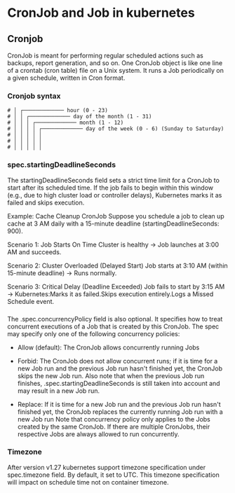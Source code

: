 # CronJob and Job in kubernetes

## Cronjob
CronJob is meant for performing regular scheduled actions such as backups, report generation, and so on. One CronJob object is like one line of a crontab (cron table) file on a Unix system. It runs a Job periodically on a given schedule, written in Cron format.

### Cronjob syntax
``` # ┌───────────── minute (0 - 59)
# │ ┌───────────── hour (0 - 23)
# │ │ ┌───────────── day of the month (1 - 31)
# │ │ │ ┌───────────── month (1 - 12)
# │ │ │ │ ┌───────────── day of the week (0 - 6) (Sunday to Saturday)
# │ │ │ │ │       
# │ │ │ │ │
# │ │ │ │ │
```

### spec.startingDeadlineSeconds
The startingDeadlineSeconds field sets a strict time limit for a CronJob to start after its scheduled time. If the job fails to begin within this window (e.g., due to high cluster load or controller delays), Kubernetes marks it as failed and skips execution.

Example: Cache Cleanup CronJob
Suppose you schedule a job to clean up cache at 3 AM daily with a 15-minute deadline (startingDeadlineSeconds: 900).

Scenario 1: Job Starts On Time
Cluster is healthy → Job launches at 3:00 AM and succeeds.

Scenario 2: Cluster Overloaded (Delayed Start) 
Job starts at 3:10 AM (within 15-minute deadline) → Runs normally.

Scenario 3: Critical Delay (Deadline Exceeded) Job fails to start by 3:15 AM → Kubernetes:Marks it as failed.Skips execution entirely.Logs a Missed Schedule event.

### 
The .spec.concurrencyPolicy field is also optional. It specifies how to treat concurrent executions of a Job that is created by this CronJob. The spec may specify only one of the following concurrency policies:

 - Allow (default): The CronJob allows concurrently running Jobs

 - Forbid: The CronJob does not allow concurrent runs; if it is time for a new Job run and the previous Job run hasn't finished yet, the CronJob skips the new Job run. Also note that when the previous Job run finishes, .spec.startingDeadlineSeconds is still taken into account and may result in a new Job run.

 - Replace: If it is time for a new Job run and the previous Job run hasn't finished yet, the CronJob replaces the currently running Job run with a new Job run
Note that concurrency policy only applies to the Jobs created by the same CronJob. If there are multiple CronJobs, their respective Jobs are always allowed to run concurrently.

### Timezone
After version v1.27 kubernetes support timezone specification under spec.timezone field. By default, it set to UTC. This timezone specification will impact on schedule time not on container timezone.